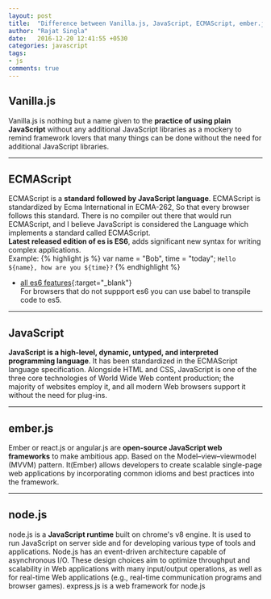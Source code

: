 ```yaml
---
layout: post
title:  "Difference between Vanilla.js, JavaScript, ECMAScript, ember.js, node.js"
author: "Rajat Singla"
date:   2016-12-20 12:41:55 +0530
categories: javascript
tags:
- js
comments: true
---
```


## Vanilla.js
Vanilla.js is nothing but a name given to the **practice of using plain JavaScript**
without any additional JavaScript libraries as a mockery to remind
framework lovers that many things can be done without the need for additional JavaScript
libraries.  
<!--more-->

---
## ECMAScript
ECMAScript is a **standard followed by JavaScript language**.
ECMAScript is standardized by Ecma International in ECMA-262, So that every browser follows this standard.
There is no compiler out there that would run ECMAScript,
and I believe JavaScript is considered the Language which implements a standard called ECMAScript.   
**Latest released edition of es is ES6**, adds significant new syntax for writing complex applications.  
Example:
{% highlight js %}
var name = "Bob", time = "today";
`Hello ${name}, how are you ${time}?`
{% endhighlight %}
- [all es6 features](https://github.com/lukehoban/es6features "es6 features"){:target="_blank"}   
For browsers that do not suppport es6 you can use babel to transpile code to es5.

---
## JavaScript
**JavaScript is a high-level, dynamic, untyped, and interpreted programming language**.
It has been standardized in the ECMAScript language specification.
Alongside HTML and CSS, JavaScript is one of the three core technologies of World Wide Web content production;
the majority of websites employ it, and all modern Web browsers support it without the need for plug-ins.

---
## ember.js
Ember or react.js or angular.js are **open-source JavaScript web frameworks** to make ambitious app.
Based on the Model–view–viewmodel (MVVM) pattern. It(Ember) allows developers to create
scalable single-page web applications by incorporating common idioms and best practices into the framework.

---
## node.js
node.js is a **JavaScript runtime** built on chrome's v8 engine.
It is used to run JavaScript on server side and for developing various type of tools and applications.
Node.js has an event-driven architecture capable of asynchronous I/O.
These design choices aim to optimize throughput and scalability in Web applications with many input/output operations,
as well as for real-time Web applications (e.g., real-time communication programs and browser games).
express.js is a web framework for node.js     
